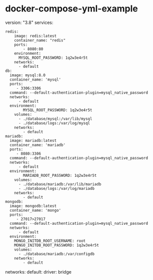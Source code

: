 # docker-compose-yml-example
version: "3.8"
services:

    redis:
        image: redis:latest
        container_name: "redis"
        ports:
            - 8080:80
        environment:
          MYSQL_ROOT_PASSWORD: 1q2w3e4r5t
        networks:
          - default
    db:
      image: mysql:8.0
      container_name: 'mysql'
      ports:
         - 3306:3306
      command: --default-authentication-plugin=mysql_native_password
      networks:
          - default
      environment:
            MYSQL_ROOT_PASSWORD: 1q2w3e4r5t 
        volumes:
          - ./database/mysql:/var/lib/mysql
          - ./database/logs:/var/log/mysql
        networks:
            - default
    mariadb:
      image: mariadb:latest
      container_name: 'mariadb'
      ports:
         - 8080:3306
      command: --default-authentication-plugin=mysql_native_password
      networks:
          - default
      environment:
            MARIADB_ROOT_PASSWORD: 1q2w3e4r5t 
        volumes:
          - ./database/mariadb:/var/lib/mariadb
          - ./database/logs:/var/log/mariadb
        networks:
            - default
    mongodb:
      image: mongodb:latest
      container_name: 'mongo'
      ports:
         - 27017>27017
      command: --default-authentication-plugin=mysql_native_password
      networks:
          - default
      environment:
        MONGO_INITDB_ROOT_USERNAME: root
        MONGO_INITDB_ROOT_PASSWORD: 1q2w3e4r5t
        volumes:
          - ./database/mariadb:/var/configdb
        networks:
            - default
networks:
    default:
        driver: bridge
